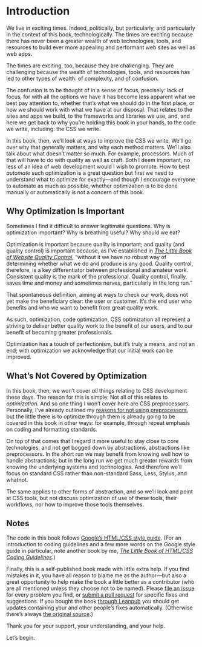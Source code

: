 # Introduction

We live in exciting times. Indeed, politically, but particularly, and particularly in the context of this book, technologically. The times are exciting because there has never been a greater wealth of web technologies, tools, and resources to build ever more appealing and performant web sites as well as web apps.

The times are exciting, too, because they are challenging. They are challenging because the wealth of technologies, tools, and resources has led to other types of wealth: of complexity, and of confusion.

The confusion is to be thought of in a sense of focus, precisely: lack of focus, for with all the options we have it has become less apparent what we best pay attention to, whether that’s what we should do in the first place, or how we should work with what we have at our disposal. That relates to the sites and apps we build, to the frameworks and libraries we use, and, and here we get back to why you’re holding this book in your hands, to the code we write, including: the CSS we write.

In this book, then, we’ll look at ways to improve the CSS we write. We’ll go over why that generally matters, and why each method matters. We’ll also talk about what doesn’t matter so much. For example, processors. Much of that will have to do with quality as well as craft. Both I deem important, no less of an idea of web development would I wish to promote. How to best _automate_ such optimization is a great question but first we need to understand what to optimize for exactly—and though I encourage everyone to automate as much as possible, whether optimization is to be done manually or automatically is not a concern of this book.

## Why Optimization Is Important

Sometimes I find it difficult to answer legitimate questions. Why is optimization important? Why is breathing useful? Why should we eat?

Optimization is important because quality is important; and quality (and quality control) is important because, as I’ve established in [_The Little Book of Website Quality Control_](http://www.oreilly.com/web-platform/free/the-little-book-of-website-quality-control.csp), “without it we have no robust way of determining whether what we do and produce is any good. Quality control, therefore, is a key differentiator between professional and amateur work. Consistent quality is the mark of the professional. Quality control, finally, saves time and money and sometimes nerves, particularly in the long run.”

That spontaneous definition, aiming at ways to check our work, does not yet make the beneficiary clear: the user or customer. It’s the end user who benefits and who we want to benefit from great quality work.

As such, optimization, code optimization, CSS optimization all represent a striving to deliver better quality work to the benefit of our users, and to our benefit of becoming greater professionals.

Optimization has a touch of perfectionism, but it’s truly a means, and not an end; with optimization we acknowledge that our initial work can be improved.

## What’s Not Covered by Optimization

In this book, then, we won’t cover _all_ things relating to CSS development these days. The reason for this is simple: Not all of this relates to _optimization_. And so one thing I won’t cover here are CSS preprocessors. Personally, I’ve already outlined my [reasons for not using preprocessors](https://meiert.com/en/blog/no-css-preprocessors/), but the little there is to optimize through them is already going to be covered in this book in other ways: for example, through repeat emphasis on coding and formatting standards.

On top of that comes that I regard it more useful to stay close to core technologies, and not get bogged down by abstractions, abstractions like preprocessors. In the short run we may benefit from knowing well how to handle abstractions; but in the long run we get much greater rewards from knowing the underlying systems and technologies. And therefore we’ll focus on standard CSS rather than non-standard Sass, Less, Stylus, and whatnot.

The same applies to other forms of abstraction, and so we’ll look and point at CSS tools, but not discuss optimization of use of these tools, their workflows, nor how to improve those tools themselves.

## Notes

The code in this book follows [Google’s HTML/CSS style guide](https://google.github.io/styleguide/htmlcssguide.html). (For an introduction to coding guidelines and a few more words on the Google style guide in particular, note another book by me, [_The Little Book of HTML/CSS Coding Guidelines_](http://www.oreilly.com/web-platform/free/little-book-html-css-coding-guidelines.csp).)

Finally, this is a self-published book made with little extra help. If you find mistakes in it, you have all reason to blame me as the author—but also a great opportunity to help make the book a little better as a contributor (who are all mentioned unless they choose not to be named). Please [file an issue](https://github.com/j9t/css-optimization-basics/issues/new) for every problem you find, or [submit a pull request](https://github.com/j9t/css-optimization-basics/pulls) for specific fixes and suggestions. If you bought the book [through Leanpub](https://leanpub.com/css-optimization-basics) you should get updates containing your and other people’s fixes automatically. (Otherwise there’s always [the original source](https://github.com/j9t/css-optimization-basics).)

Thank you for your support, your understanding, and your help.

Let’s begin.